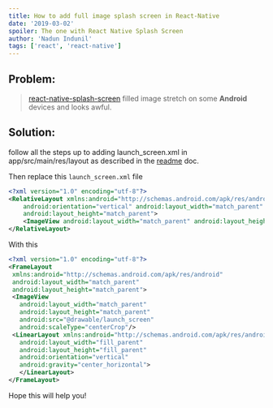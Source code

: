 ```yaml
---
title: How to add full image splash screen in React-Native
date: '2019-03-02'
spoiler: The one with React Native Splash Screen
author: 'Nadun Indunil'
tags: ['react', 'react-native']
---
```


## Problem:
> [react-native-splash-screen](https://github.com/crazycodeboy/react-native-splash-screen) filled image stretch on some **Android** devices and looks awful.

## Solution:
follow all the steps up to adding launch_screen.xml in app/src/main/res/layout as described in the [readme](https://github.com/crazycodeboy/react-native-splash-screen) doc.

Then replace this `launch_screen.xml` file
```xml
<?xml version="1.0" encoding="utf-8"?>
<RelativeLayout xmlns:android="http://schemas.android.com/apk/res/android"
    android:orientation="vertical" android:layout_width="match_parent"
    android:layout_height="match_parent">
    <ImageView android:layout_width="match_parent" android:layout_height="match_parent" android:src="@drawable/launch_screen" android:scaleType="centerCrop" />
</RelativeLayout>
```

With this
```xml
<?xml version="1.0" encoding="utf-8"?>
<FrameLayout
 xmlns:android="http://schemas.android.com/apk/res/android"
 android:layout_width="match_parent"
 android:layout_height="match_parent">
 <ImageView
   android:layout_width="match_parent"
   android:layout_height="match_parent"
   android:src="@drawable/launch_screen"
   android:scaleType="centerCrop"/>
 <LinearLayout xmlns:android="http://schemas.android.com/apk/res/android"
   android:layout_width="fill_parent"
   android:layout_height="fill_parent"
   android:orientation="vertical"
   android:gravity="center_horizontal">
   </LinearLayout>
</FrameLayout>
```
Hope this will help you!